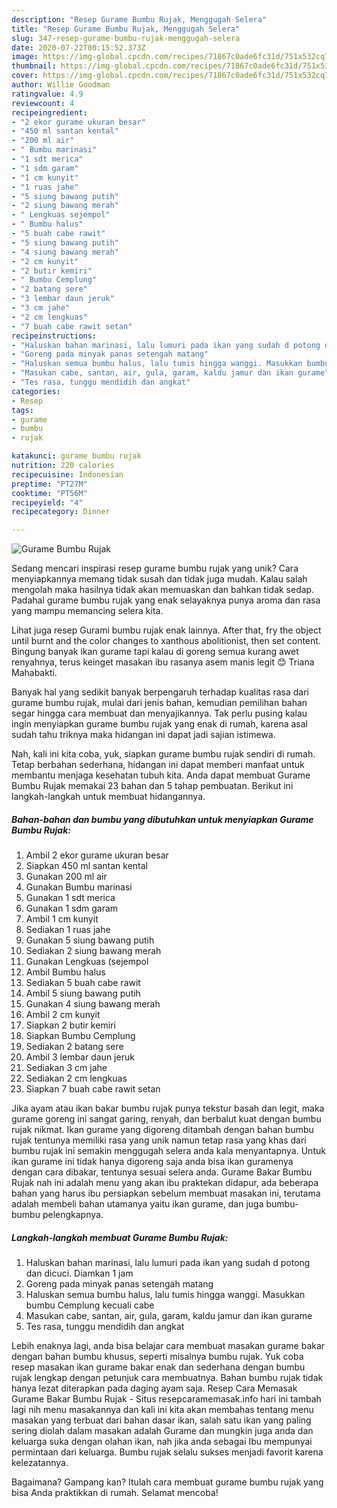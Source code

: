 ```yaml
---
description: "Resep Gurame Bumbu Rujak, Menggugah Selera"
title: "Resep Gurame Bumbu Rujak, Menggugah Selera"
slug: 347-resep-gurame-bumbu-rujak-menggugah-selera
date: 2020-07-22T00:15:52.373Z
image: https://img-global.cpcdn.com/recipes/71867c0ade6fc31d/751x532cq70/gurame-bumbu-rujak-foto-resep-utama.jpg
thumbnail: https://img-global.cpcdn.com/recipes/71867c0ade6fc31d/751x532cq70/gurame-bumbu-rujak-foto-resep-utama.jpg
cover: https://img-global.cpcdn.com/recipes/71867c0ade6fc31d/751x532cq70/gurame-bumbu-rujak-foto-resep-utama.jpg
author: Willie Goodman
ratingvalue: 4.9
reviewcount: 4
recipeingredient:
- "2 ekor gurame ukuran besar"
- "450 ml santan kental"
- "200 ml air"
- " Bumbu marinasi"
- "1 sdt merica"
- "1 sdm garam"
- "1 cm kunyit"
- "1 ruas jahe"
- "5 siung bawang putih"
- "2 siung bawang merah"
- " Lengkuas sejempol"
- " Bumbu halus"
- "5 buah cabe rawit"
- "5 siung bawang putih"
- "4 siung bawang merah"
- "2 cm kunyit"
- "2 butir kemiri"
- " Bumbu Cemplung"
- "2 batang sere"
- "3 lembar daun jeruk"
- "3 cm jahe"
- "2 cm lengkuas"
- "7 buah cabe rawit setan"
recipeinstructions:
- "Haluskan bahan marinasi, lalu lumuri pada ikan yang sudah d potong dan dicuci. Diamkan 1 jam"
- "Goreng pada minyak panas setengah matang"
- "Haluskan semua bumbu halus, lalu tumis hingga wanggi. Masukkan bumbu Cemplung kecuali cabe"
- "Masukan cabe, santan, air, gula, garam, kaldu jamur dan ikan gurame"
- "Tes rasa, tunggu mendidih dan angkat"
categories:
- Resep
tags:
- gurame
- bumbu
- rujak

katakunci: gurame bumbu rujak 
nutrition: 220 calories
recipecuisine: Indonesian
preptime: "PT27M"
cooktime: "PT56M"
recipeyield: "4"
recipecategory: Dinner

---
```



![Gurame Bumbu Rujak](https://img-global.cpcdn.com/recipes/71867c0ade6fc31d/751x532cq70/gurame-bumbu-rujak-foto-resep-utama.jpg)

Sedang mencari inspirasi resep gurame bumbu rujak yang unik? Cara menyiapkannya memang tidak susah dan tidak juga mudah. Kalau salah mengolah maka hasilnya tidak akan memuaskan dan bahkan tidak sedap. Padahal gurame bumbu rujak yang enak selayaknya punya aroma dan rasa yang mampu memancing selera kita.

Lihat juga resep Gurami bumbu rujak enak lainnya. After that, fry the object until burnt and the color changes to xanthous abolitionist, then set content. Bingung banyak ikan gurame tapi kalau di goreng semua kurang awet renyahnya, terus keinget masakan ibu rasanya asem manis legit 😊 Triana Mahabakti.

Banyak hal yang sedikit banyak berpengaruh terhadap kualitas rasa dari gurame bumbu rujak, mulai dari jenis bahan, kemudian pemilihan bahan segar hingga cara membuat dan menyajikannya. Tak perlu pusing kalau ingin menyiapkan gurame bumbu rujak yang enak di rumah, karena asal sudah tahu triknya maka hidangan ini dapat jadi sajian istimewa.


Nah, kali ini kita coba, yuk, siapkan gurame bumbu rujak sendiri di rumah. Tetap berbahan sederhana, hidangan ini dapat memberi manfaat untuk membantu menjaga kesehatan tubuh kita. Anda dapat membuat Gurame Bumbu Rujak memakai 23 bahan dan 5 tahap pembuatan. Berikut ini langkah-langkah untuk membuat hidangannya.

<!--inarticleads1-->

##### Bahan-bahan dan bumbu yang dibutuhkan untuk menyiapkan Gurame Bumbu Rujak:

1. Ambil 2 ekor gurame ukuran besar
1. Siapkan 450 ml santan kental
1. Gunakan 200 ml air
1. Gunakan  Bumbu marinasi
1. Gunakan 1 sdt merica
1. Gunakan 1 sdm garam
1. Ambil 1 cm kunyit
1. Sediakan 1 ruas jahe
1. Gunakan 5 siung bawang putih
1. Sediakan 2 siung bawang merah
1. Gunakan  Lengkuas (sejempol
1. Ambil  Bumbu halus
1. Sediakan 5 buah cabe rawit
1. Ambil 5 siung bawang putih
1. Gunakan 4 siung bawang merah
1. Ambil 2 cm kunyit
1. Siapkan 2 butir kemiri
1. Siapkan  Bumbu Cemplung
1. Sediakan 2 batang sere
1. Ambil 3 lembar daun jeruk
1. Sediakan 3 cm jahe
1. Sediakan 2 cm lengkuas
1. Siapkan 7 buah cabe rawit setan


Jika ayam atau ikan bakar bumbu rujak punya tekstur basah dan legit, maka gurame goreng ini sangat garing, renyah, dan berbalut kuat dengan bumbu rujak nikmat. Ikan gurame yang digoreng ditambah dengan bahan bumbu rujak tentunya memiliki rasa yang unik namun tetap rasa yang khas dari bumbu rujak ini semakin menggugah selera anda kala menyantapnya. Untuk ikan gurame ini tidak hanya digoreng saja anda bisa ikan guramenya dengan cara dibakar, tentunya sesuai selera anda. Gurame Bakar Bumbu Rujak nah ini adalah menu yang akan ibu praktekan didapur, ada beberapa bahan yang harus ibu persiapkan sebelum membuat masakan ini, terutama adalah membeli bahan utamanya yaitu ikan gurame, dan juga bumbu-bumbu pelengkapnya. 

<!--inarticleads2-->

##### Langkah-langkah membuat Gurame Bumbu Rujak:

1. Haluskan bahan marinasi, lalu lumuri pada ikan yang sudah d potong dan dicuci. Diamkan 1 jam
1. Goreng pada minyak panas setengah matang
1. Haluskan semua bumbu halus, lalu tumis hingga wanggi. Masukkan bumbu Cemplung kecuali cabe
1. Masukan cabe, santan, air, gula, garam, kaldu jamur dan ikan gurame
1. Tes rasa, tunggu mendidih dan angkat


Lebih enaknya lagi, anda bisa belajar cara membuat masakan gurame bakar dengan bahan bumbu khusus, seperti misalnya bumbu rujak. Yuk coba resep masakan ikan gurame bakar enak dan sederhana dengan bumbu rujak lengkap dengan petunjuk cara membuatnya. Bahan bumbu rujak tidak hanya lezat diterapkan pada daging ayam saja. Resep Cara Memasak Gurame Bakar Bumbu Rujak - Situs resepcaramemasak.info hari ini tambah lagi nih menu masakannya dan kali ini kita akan membahas tentang menu masakan yang terbuat dari bahan dasar ikan, salah satu ikan yang paling sering diolah dalam masakan adalah Gurame dan mungkin juga anda dan keluarga suka dengan olahan ikan, nah jika anda sebagai Ibu mempunyai permintaan dari keluarga. Bumbu rujak selalu sukses menjadi favorit karena kelezatannya. 

Bagaimana? Gampang kan? Itulah cara membuat gurame bumbu rujak yang bisa Anda praktikkan di rumah. Selamat mencoba!
